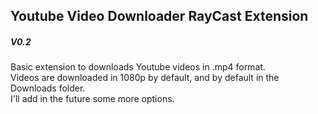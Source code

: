 ## Youtube Video Downloader RayCast Extension

##### V0.2

Basic extension to downloads Youtube videos in .mp4 format.  
Videos are downloaded in 1080p by default, and by default in the Downloads folder.  
I'll add in the future some more options.
